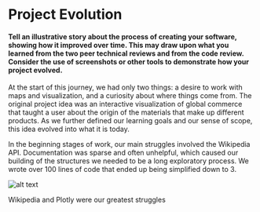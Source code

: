 # Project Evolution

#### Tell an illustrative story about the process of creating your software, showing how it improved over time. This may draw upon what you learned from the two peer technical reviews and from the code review. Consider the use of screenshots or other tools to demonstrate how your project evolved.

At the start of this journey, we had only two things: a desire to work with maps and visualization, and a curiosity about where things come from. The original project idea was an interactive visualization of global commerce that taught a user about the origin of the materials that make up different products. As we further defined our learning goals and our sense of scope, this idea evolved into what it is today.

In the beginning stages of work, our main struggles involved the Wikipedia API. Documentation was sparse and often unhelpful, which caused our building of the structures we needed to be a long exploratory process. We wrote over 100 lines of code that ended up being simplified down to 3.

![alt text](https://github.com/graceyw/BookLocationPlotters/blob/master/pictures/mess#1.png "")

Wikipedia and Plotly were our greatest struggles
